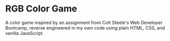 # RGB Color Game
A color game inspired by an assignment from Colt Steele's Web Developer Bootcamp, reverse engineered in my own code using plain HTML, CSS, and vanilla JavaScript.
